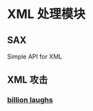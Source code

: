 # XML 处理模块



## SAX
Simple API for XML  


## XML 攻击

### [billion laughs](https://blog.csdn.net/daily_to_full/article/details/79942191)
